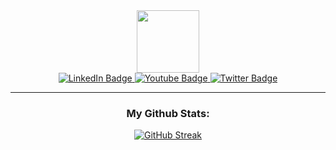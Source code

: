 <div id="header" align="center">
  <img src="https://media.giphy.com/media/MT5UUV1d4CXE2A37Dg/giphy.gif?cid=790b7611pb1zqgbc3q6zjceuawepfs9i7o2s6r5kupu5o36m&ep=v1_gifs_search&rid=giphy.gif&ct=g" width="100"/>
  
  <div id="badges">
    <a href="https://www.linkedin.com/in/erik-doytchinov-6a8ba8251">
      <img src="https://img.shields.io/badge/LinkedIn-blue?style=for-the-badge&logo=linkedin&logoColor=white" alt="LinkedIn Badge"/>
    </a>
    <a href="https://www.youtube.com/channel/UC0g2xm7igGgDxdL_NktNhRQ">
      <img src="https://img.shields.io/badge/YouTube-red?style=for-the-badge&logo=youtube&logoColor=white" alt="Youtube Badge"/>
    </a>
    <a href="">
      <img src="https://img.shields.io/badge/Twitter-blue?style=for-the-badge&logo=twitter&logoColor=white" alt="Twitter Badge"/>
    </a>
  </div>

  ---
  ### My Github Stats: 
  [![GitHub Streak](https://github-readme-streak-stats.herokuapp.com?user=ErikDoytchinov&theme=dark&mode=weekly)](https://git.io/streak-stats)
</div
